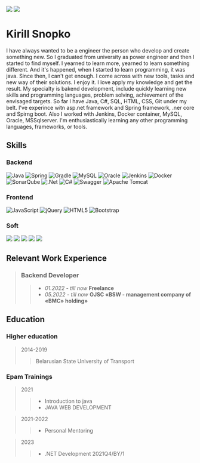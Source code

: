 ![](https://img.shields.io/badge/mail-kirillsnopko@gmail.com-red)
![](https://img.shields.io/badge/telegram-https://t.me/be_anywhere-blue)
# Kirill Snopko
I have always wanted to be a engineer the person who develop and create something new. So I graduated from university as power engineer and then I started to find myself. I yearned to learn more, yearned to learn something different. And it's happened, when I started to learn programming, it was java. Since then, I can't get enough. I come across with new tools, tasks and new way of their solutions. I enjoy it. I love apply my knowledge and get the result. 
My specialty is bakend development, include quickly learning new skills and programming languages, problem solving, achievement of the envisaged targets.
So far I have Java, C#, SQL, HTML, CSS, Git under my belt. I've experince witn asp.net framework and Spring framework, .ner core and Spirng boot. Also I worked with Jenkins, Docker container, MySQL, Oracle, MSSqlserver. I'm enthusiastically learning any other programming languages, frameworks, or tools.
## Skills
### Backend
![Java](https://img.shields.io/badge/java-%23ED8B00.svg?style=for-the-badge&logo=openjdk&logoColor=white)
![Spring](https://img.shields.io/badge/spring-%236DB33F.svg?style=for-the-badge&logo=spring&logoColor=white)
![Gradle](https://img.shields.io/badge/Gradle-02303A.svg?style=for-the-badge&logo=Gradle&logoColor=white)
  ![MySQL](https://img.shields.io/badge/mysql-%2300f.svg?style=for-the-badge&logo=mysql&logoColor=white)
  ![Oracle](https://img.shields.io/badge/Oracle-F80000?style=for-the-badge&logo=oracle&logoColor=white)
  ![Jenkins](https://img.shields.io/badge/jenkins-%232C5263.svg?style=for-the-badge&logo=jenkins&logoColor=white)
  ![Docker](https://img.shields.io/badge/docker-%230db7ed.svg?style=for-the-badge&logo=docker&logoColor=white)
  ![SonarQube](https://img.shields.io/badge/SonarQube-black?style=for-the-badge&logo=sonarqube&logoColor=4E9BCD)
  ![.Net](https://img.shields.io/badge/.NET-5C2D91?style=for-the-badge&logo=.net&logoColor=white)
  ![C#](https://img.shields.io/badge/c%23-%23239120.svg?style=for-the-badge&logo=c-sharp&logoColor=white)
  ![Swagger](https://img.shields.io/badge/-Swagger-%23Clojure?style=for-the-badge&logo=swagger&logoColor=white)
  ![Apache Tomcat](https://img.shields.io/badge/apache%20tomcat-%23F8DC75.svg?style=for-the-badge&logo=apache-tomcat&logoColor=black)
 ### Frontend
  ![JavaScript](https://img.shields.io/badge/javascript-%23323330.svg?style=for-the-badge&logo=javascript&logoColor=%23F7DF1E)
  ![jQuery](https://img.shields.io/badge/jquery-%230769AD.svg?style=for-the-badge&logo=jquery&logoColor=white)
  ![HTML5](https://img.shields.io/badge/html5-%23E34F26.svg?style=for-the-badge&logo=html5&logoColor=white)
  ![Bootstrap](https://img.shields.io/badge/bootstrap-%23563D7C.svg?style=for-the-badge&logo=bootstrap&logoColor=white)

  ### Soft 
![](https://img.shields.io/badge/english-B1-green)
![](https://img.shields.io/badge/problem%20solving-green)
![](https://img.shields.io/badge/Adaptability-green)
![](https://img.shields.io/badge/Motivation-green)
![](https://img.shields.io/badge/Dependability-green)

## Relevant Work Experience
> ### Backend Developer
>> *  _01.2022 - till now_  **Freelance**
>> * _05.2022 - till now_  **OJSC «BSW - management company of «BMC» holding»**



## Education
### Higher education
>2014-2019
>> Belarusian State University of Transport

### Epam Trainings
>2021
>> * Introduction to java
>> * JAVA WEB DEVELOPMENT

>2021-2022
>> * Personal Mentoring

>2023
>> * .NET Development 2021Q4/BY/1

